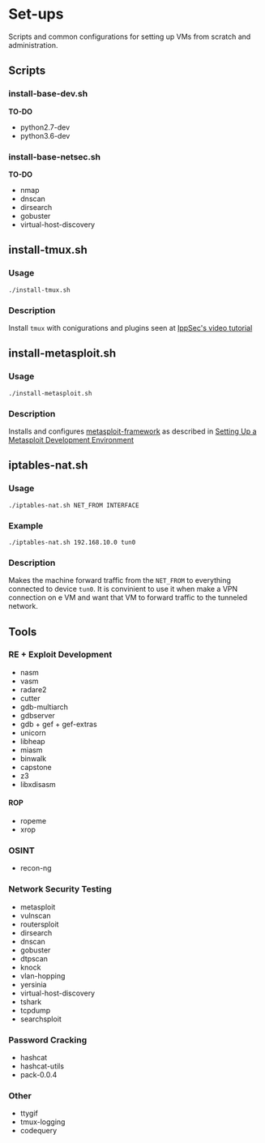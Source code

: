 # Set-ups

Scripts and common configurations for setting up VMs from scratch and administration.

## Scripts

### install-base-dev.sh

**TO-DO**

* python2.7-dev
* python3.6-dev

### install-base-netsec.sh

**TO-DO**

* nmap
* dnscan
* dirsearch
* gobuster
* virtual-host-discovery

## install-tmux.sh

### Usage

    ./install-tmux.sh

### Description

Install `tmux` with conigurations and plugins seen at [IppSec's video tutorial](https://www.youtube.com/watch?v=Lqehvpe_djs)

## install-metasploit.sh

### Usage

    ./install-metasploit.sh

### Description

Installs and configures [metasploit-framework](https://github.com/rapid7/metasploit-framework) as described in [Setting Up a Metasploit Development Environment](https://github.com/rapid7/metasploit-framework/wiki/Setting-Up-a-Metasploit-Development-Environment)

## iptables-nat.sh

### Usage

    ./iptables-nat.sh NET_FROM INTERFACE

### Example
    
    ./iptables-nat.sh 192.168.10.0 tun0

### Description

Makes the machine forward traffic from the `NET_FROM` to everything connected to device `tun0`. It is convinient to use it when make a VPN connection on e VM and want that VM to forward traffic to the tunneled network.

## Tools

### RE + Exploit Development

* nasm
* vasm
* radare2
* cutter
* gdb-multiarch
* gdbserver
* gdb + gef + gef-extras
* unicorn
* libheap
* miasm
* binwalk
* capstone
* z3
* libxdisasm

#### ROP

* ropeme
* xrop

### OSINT

* recon-ng

### Network Security Testing

* metasploit
* vulnscan
* routersploit
* dirsearch
* dnscan
* gobuster
* dtpscan
* knock
* vlan-hopping
* yersinia
* virtual-host-discovery
* tshark
* tcpdump
* searchsploit

### Password Cracking

* hashcat
* hashcat-utils
* pack-0.0.4

### Other

* ttygif
* tmux-logging
* codequery
